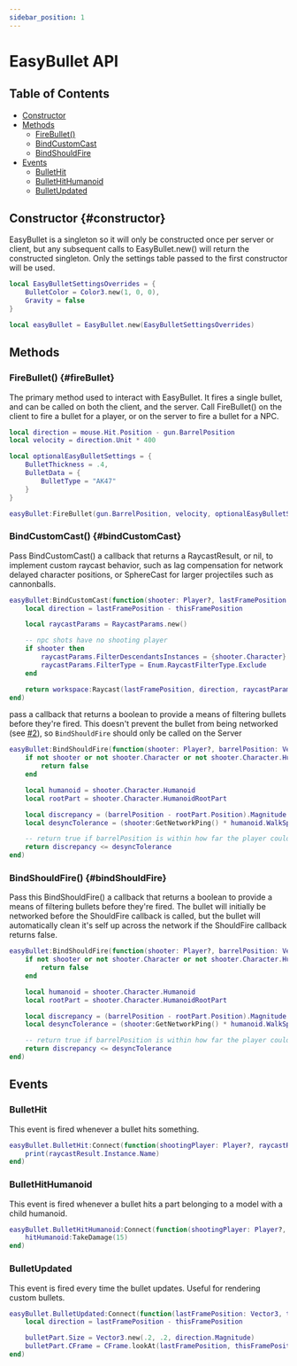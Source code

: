 ```yaml
---
sidebar_position: 1
---
```

# EasyBullet API

## Table of Contents
- [Constructor](#constructor)
- [Methods](#Methods)
    - [FireBullet()](#fireBullet)
    - [BindCustomCast](#bindCustomCast)
    - [BindShouldFire](#bindShouldFire)
- [Events](#Events)
    - [BulletHit](#BulletHit)
    - [BulletHitHumanoid](#BulletHitHumanoid)
    - [BulletUpdated](#BulletUpdated)

## Constructor {#constructor}

EasyBullet is a singleton so it will only be constructed once per server or client, but any subsequent calls to EasyBullet.new() will return the constructed singleton. Only the settings table passed to the first constructor will be used.
```lua
local EasyBulletSettingsOverrides = {
    BulletColor = Color3.new(1, 0, 0),
    Gravity = false
}

local easyBullet = EasyBullet.new(EasyBulletSettingsOverrides)
```

## Methods

### FireBullet() {#fireBullet}
The primary method used to interact with EasyBullet. It fires a single bullet, and can be called on both the client, and the server. Call FireBullet() on the client to fire a bullet for a player, or on the server to fire a bullet for a NPC.

```lua
local direction = mouse.Hit.Position - gun.BarrelPosition
local velocity = direction.Unit * 400

local optionalEasyBulletSettings = {
    BulletThickness = .4,
    BulletData = {
        BulletType = "AK47"
    }
}

easyBullet:FireBullet(gun.BarrelPosition, velocity, optionalEasyBulletSettings)
```

### BindCustomCast() {#bindCustomCast}
Pass BindCustomCast() a callback that returns a RaycastResult, or nil, to implement custom raycast behavior, such as lag compensation for network delayed character positions, or SphereCast for larger projectiles such as cannonballs.

```lua
easyBullet:BindCustomCast(function(shooter: Player?, lastFramePosition: Vector3, thisFramePosition: Vector3, elapsedTime: number, bulletData: {[string]: Unknown})
    local direction = lastFramePosition - thisFramePosition

    local raycastParams = RaycastParams.new()

    -- npc shots have no shooting player
    if shooter then
        raycastParams.FilterDescendantsInstances = {shooter.Character}
        raycastParams.FilterType = Enum.RaycastFilterType.Exclude
    end

    return workspace:Raycast(lastFramePosition, direction, raycastParams)
end)
```
pass a callback that returns a boolean to provide a means of filtering bullets before they're fired. This doesn't prevent the bullet from being networked (see [#2](https://github.com/ZachCurtis/EasyBullet/issues/2)), so `BindShouldFire` should only be called on the Server
```lua
easyBullet:BindShouldFire(function(shooter: Player?, barrelPosition: Vector3, velocity: Vector3, ping: number, easyBulletSettings: Bullet.EasyBulletSettings?)
    if not shooter or not shooter.Character or not shooter.Character.HumanoidRootPart then
        return false
    end

    local humanoid = shooter.Character.Humanoid
    local rootPart = shooter.Character.HumanoidRootPart

    local discrepancy = (barrelPosition - rootPart.Position).Magnitude
    local desyncTolerance = (shooter:GetNetworkPing() * humanoid.WalkSpeed) * 1.2

    -- return true if barrelPosition is within how far the player could have walked in that time
    return discrepancy <= desyncTolerance
end)
``` 

### BindShouldFire() {#bindShouldFire}
Pass this BindShouldFire() a callback that returns a boolean to provide a means of filtering bullets before they're fired. The bullet will initially be networked before the ShouldFire callback is called, but the bullet will automatically clean it's self up across the network if the ShouldFire callback returns false.
```lua
easyBullet:BindShouldFire(function(shooter: Player?, barrelPosition: Vector3, velocity: Vector3, ping: number, easyBulletSettings: Bullet.EasyBulletSettings?)
    if not shooter or not shooter.Character or not shooter.Character.HumanoidRootPart then
        return false
    end

    local humanoid = shooter.Character.Humanoid
    local rootPart = shooter.Character.HumanoidRootPart

    local discrepancy = (barrelPosition - rootPart.Position).Magnitude
    local desyncTolerance = (shooter:GetNetworkPing() * humanoid.WalkSpeed) * 1.2

    -- return true if barrelPosition is within how far the player could have walked in that time
    return discrepancy <= desyncTolerance
end)
``` 

## Events

### BulletHit
This event is fired whenever a bullet hits something.
```lua
easyBullet.BulletHit:Connect(function(shootingPlayer: Player?, raycastResult: RaycastResult, bulletData: {[string]: Unknown} | {HitVelocity: Vector3})
    print(raycastResult.Instance.Name)
end)
```

### BulletHitHumanoid
This event is fired whenever a bullet hits a part belonging to a model with a child humanoid.
```lua
easyBullet.BulletHitHumanoid:Connect(function(shootingPlayer: Player?, raycastResult: RaycastResult, hitHumanoid: Humanoid, bulletData: {[string]: Unknown} | {HitVelocity: Vector3})
    hitHumanoid:TakeDamage(15)
end)
```

### BulletUpdated
This event is fired every time the bullet updates. Useful for rendering custom bullets.
```lua
easyBullet.BulletUpdated:Connect(function(lastFramePosition: Vector3, thisFramePosition: Vector3, bulletData: {[string]: unknown})
    local direction = lastFramePosition - thisFramePosition

    bulletPart.Size = Vector3.new(.2, .2, direction.Magnitude)
    bulletPart.CFrame = CFrame.lookAt(lastFramePosition, thisFramePosition) * CFrame.new(0,0, -direction.Magnitude * .5)
end)
```